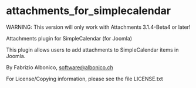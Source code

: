 attachments_for_simplecalendar
==============================

WARNING: This version will only work with Attachments 3.1.4-Beta4 or later!

Attachments plugin for SimpleCalendar (for Joomla)

This plugin allows users to add attachments to SimpleCalendar items in Joomla.

By Fabrizio Albonico, software@albonico.ch

For License/Copying information, please see the file LICENSE.txt
